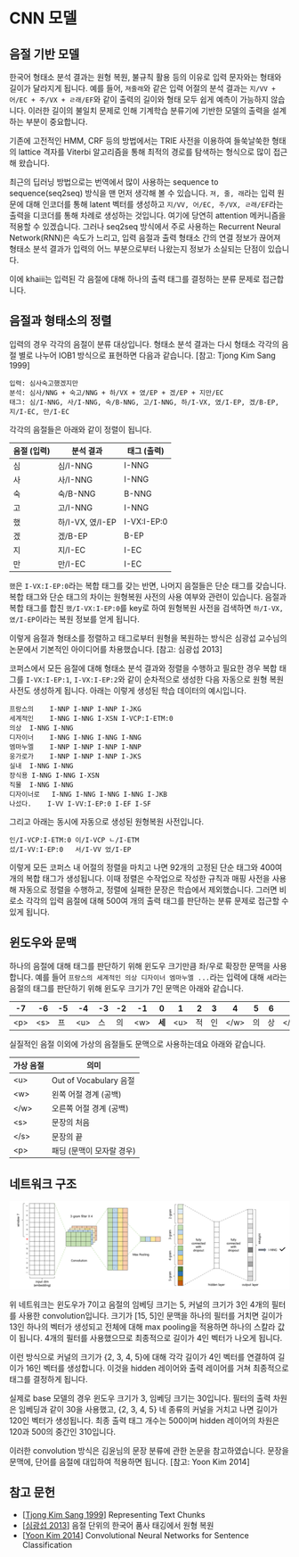 CNN 모델
====

음절 기반 모델
----
한국어 형태소 분석 결과는 원형 복원, 불규칙 활용 등의 이유로 입력 문자와는 형태와 길이가 달라지게 됩니다. 예를 들어, `져줄래`와 같은 입력 어절의 분석 결과는 `지/VV + 어/EC + 주/VX + ㄹ래/EF`와 같이 출력의 길이와 형태 모두 쉽게 예측이 가능하지 않습니다. 이러한 길이의 불일치 문제로 인해 기계학습 분류기에 기반한 모델의 출력을 설계하는 부분이 중요합니다.

기존에 고전적인 HMM, CRF 등의 방법에서는 TRIE 사전을 이용하여 들쑥날쑥한 형태의 lattice 격자를 Viterbi 알고리즘을 통해 최적의 경로를 탐색하는 형식으로 많이 접근해 왔습니다.

최근의 딥러닝 방법으로는 번역에서 많이 사용하는 sequence to sequence(seq2seq) 방식을 맨 먼저 생각해 볼 수 있습니다. `져, 줄, 래`라는 입력 원문에 대해 인코더를 통해 latent 벡터를 생성하고 `지/VV, 어/EC, 주/VX, ㄹ래/EF`라는 출력을 디코더를 통해 차례로 생성하는 것입니다. 여기에 당연히 attention 메커니즘을 적용할 수 있겠습니다. 그러나 seq2seq 방식에서 주로 사용하는 Recurrent Neural Network(RNN)은 속도가 느리고, 입력 음절과 출력 형태소 간의 연결 정보가 끊어져 형태소 분석 결과가 입력의 어느 부분으로부터 나왔는지 정보가 소실되는 단점이 있습니다.

이에 khaiii는 입력된 각 음절에 대해 하나의 출력 태그를 결정하는 분류 문제로 접근합니다.


음절과 형태소의 정렬
----
입력의 경우 각각의 음절이 분류 대상입니다. 형태소 분석 결과는 다시 형태소 각각의 음절 별로 나누어 IOB1 방식으로 표현하면 다음과 같습니다. \[참고: Tjong Kim Sang 1999\]

```
입력: 심사숙고했겠지만
분석: 심사/NNG + 숙고/NNG + 하/VX + 였/EP + 겠/EP + 지만/EC
태그: 심/I-NNG, 사/I-NNG, 숙/B-NNG, 고/I-NNG, 하/I-VX, 였/I-EP, 겠/B-EP, 지/I-EC, 만/I-EC
```

각각의 음절들은 아래와 같이 정렬이 됩니다.

음절 (입력) | 분석 결과 | 태그 (출력)
----------|-----|---------
심 | 심/I-NNG | I-NNG
사 | 사/I-NNG | I-NNG
숙 | 숙/B-NNG | B-NNG
고 | 고/I-NNG | I-NNG
했 | 하/I-VX, 였/I-EP | I-VX:I-EP:0
겠 | 겠/B-EP | B-EP
지 | 지/I-EC | I-EC
만 | 만/I-EC | I-EC

`했`은 `I-VX:I-EP:0`라는 복합 태그를 갖는 반면, 나머지 음절들은 단순 태그를 갖습니다. 복합 태그와 단순 태그의 차이는 원형복원 사전의 사용 여부와 관련이 있습니다. 음절과 복합 태그를 합친 `했/I-VX:I-EP:0`를 key로 하여 원형복원 사전을 검색하면 `하/I-VX, 였/I-EP`이라는 복원 정보를 얻게 됩니다.

이렇게 음절과 형태소를 정렬하고 태그로부터 원형을 복원하는 방식은 심광섭 교수님의 논문에서 기본적인 아이디어를 차용했습니다. \[참고: 심광섭 2013\]

코퍼스에서 모든 음절에 대해 형태소 분석 결과와 정렬을 수행하고 필요한 경우 복합 태그를 `I-VX:I-EP:1`, `I-VX:I-EP:2`와 같이 순차적으로 생성한 다음 자동으로 원형 복원 사전도 생성하게 됩니다. 아래는 이렇게 생성된 학습 데이터의 예시입니다.

```
프랑스의	I-NNP I-NNP I-NNP I-JKG
세계적인	I-NNG I-NNG I-XSN I-VCP:I-ETM:0
의상	I-NNG I-NNG
디자이너	I-NNG I-NNG I-NNG I-NNG
엠마누엘	I-NNP I-NNP I-NNP I-NNP
웅가로가	I-NNP I-NNP I-NNP I-JKS
실내	I-NNG I-NNG
장식용	I-NNG I-NNG I-XSN
직물	I-NNG I-NNG
디자이너로	I-NNG I-NNG I-NNG I-NNG I-JKB
나섰다.	I-VV I-VV:I-EP:0 I-EF I-SF
```

그리고 아래는 동시에 자동으로 생성된 원형복원 사전입니다.

```
인/I-VCP:I-ETM:0	이/I-VCP ㄴ/I-ETM
섰/I-VV:I-EP:0	서/I-VV 었/I-EP
```

이렇게 모든 코퍼스 내 어절의 정렬을 마치고 나면 92개의 고정된 단순 태그와 400여 개의 복합 태그가 생성됩니다. 이때 정렬은 수작업으로 작성한 규칙과 매핑 사전을 사용해 자동으로 정렬을 수행하고, 정렬에 실패한 문장은 학습에서 제외했습니다. 그러면 비로소 각각의 입력 음절에 대해 500여 개의 출력 태그를 판단하는 분류 문제로 접근할 수 있게 됩니다.


윈도우와 문맥
----
하나의 음절에 대해 태그를 판단하기 위해 윈도우 크기만큼 좌/우로 확장한 문맥을 사용합니다. 예를 들어 `프랑스의 세계적인 의상 디자이너 엠마누엘 ...`라는 입력에 대해 `세`라는 음절의 태그를 판단하기 위해 윈도우 크기가 7인 문맥은 아래와 같습니다.

-7 | -6 | -5 | -4 | -3 | -2 | -1 | 0 | 1 | 2 | 3 | 4 | 5 | 6 | 7
---|----|----|----|----|----|----|---|---|---|---|---|---|---|---
\<p> | \<s> | 프 | \<u> | 스 | 의 | \<w> | __세__ | \<u> | 적 | 인 | \</w> | 의 | 상 | \</w>

실질적인 음절 이외에 가상의 음절들도 문맥으로 사용하는데요 아래와 같습니다.

가상 음절 | 의미
--------|----
\<u> | Out of Vocabulary 음절
\<w> | 왼쪽 어절 경계 (공백)
\</w> | 오른쪽 어절 경계 (공백)
\<s> | 문장의 처음
\</s> | 문장의 끝
\<p> | 패딩 (문맥이 모자랄 경우)


네트워크 구조
----
![](img/network.png)

위 네트워크는 윈도우가 7이고 음절의 임베딩 크기는 5, 커널의 크기가 3인 4개의 필터를 사용한 convolution입니다. 크기가 \[15, 5\]인 문맥을 하나의 필터를 거치면 길이가 13인 하나의 벡터가 생성되고 전체에 대해 max pooling을 적용하면 하나의 스칼라 값이 됩니다. 4개의 필터를 사용했으므로 최종적으로 길이가 4인 벡터가 나오게 됩니다.

이런 방식으로 커널의 크기가 {2, 3, 4, 5}에 대해 각각 길이가 4인 벡터를 연결하여 길이가 16인 벡터를 생성합니다. 이것을 hidden 레이어와 출력 레이어를 거쳐 최종적으로 태그를 결정하게 됩니다.

실제로 base 모델의 경우 윈도우 크기가 3, 임베딩 크기는 30입니다. 필터의 출력 차원은 임베딩과 같이 30을 사용했고, {2, 3, 4, 5} 네 종류의 커널을 거치고 나면 길이가 120인 벡터가 생성됩니다. 최종 출력 태그 개수는 500이며 hidden 레이어의 차원은 120과 500의 중간인 310입니다.

이러한 convolution 방식은 김윤님의 문장 분류에 관한 논문을 참고하였습니다. 문장을 문맥에, 단어를 음절에 대입하여 적용하면 됩니다. \[참고: Yoon Kim 2014\]


참고 문헌
---
* \[[Tjong Kim Sang 1999](http://www.aclweb.org/anthology/E99-1023)\] Representing Text Chunks
* \[[심광섭 2013](http://kiise.or.kr/e_journal/2013/3/SA/pdf/06.pdf)\] 음절 단위의 한국어 품사 태깅에서 원형 복원
* \[[Yoon Kim 2014](http://www.aclweb.org/anthology/D14-1181)\] Convolutional Neural Networks for Sentence Classification
